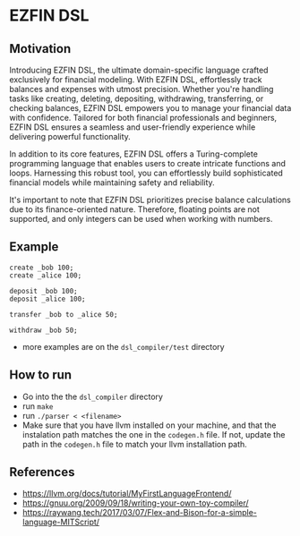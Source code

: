 # EZFIN DSL

## Motivation

Introducing EZFIN DSL, the ultimate domain-specific language crafted exclusively for financial modeling. With EZFIN DSL, effortlessly track balances and expenses with utmost precision. Whether you're handling tasks like creating, deleting, depositing, withdrawing, transferring, or checking balances, EZFIN DSL empowers you to manage your financial data with confidence. Tailored for both financial professionals and beginners, EZFIN DSL ensures a seamless and user-friendly experience while delivering powerful functionality.

In addition to its core features, EZFIN DSL offers a Turing-complete programming language that enables users to create intricate functions and loops. Harnessing this robust tool, you can effortlessly build sophisticated financial models while maintaining safety and reliability.

It's important to note that EZFIN DSL prioritizes precise balance calculations due to its finance-oriented nature. Therefore, floating points are not supported, and only integers can be used when working with numbers.

## Example

```
create _bob 100;
create _alice 100;

deposit _bob 100;
deposit _alice 100;

transfer _bob to _alice 50;

withdraw _bob 50;
```

* more examples are on the `dsl_compiler/test` directory

## How to run

* Go into the the `dsl_compiler` directory
* run `make`
* run `./parser < <filename>`
* Make sure that you have llvm installed on your machine, and that the instalation path matches the one in the `codegen.h` file. If not, update the path in the `codegen.h` file to match your llvm installation path.

## References

* https://llvm.org/docs/tutorial/MyFirstLanguageFrontend/
* https://gnuu.org/2009/09/18/writing-your-own-toy-compiler/
* https://raywang.tech/2017/03/07/Flex-and-Bison-for-a-simple-language-MITScript/
